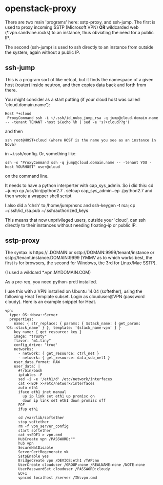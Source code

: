 openstack-proxy
===============

There are two main 'programs' here: sstp-proxy, and ssh-jump.
The first is used to proxy incoming SSTP (Microsoft VPN) **OR**
wildcarded web (*.vpn.sandvine.rocks) to an instance, thus obviating
the need for a public IP.

The second (ssh-jump) is used to ssh directly to an instance
from outside the system, again without a public IP.

ssh-jump
--------
This is a program sort of like netcat, but it finds the namespace
of a given host (router) inside neutron, and then copies data
back and forth from there.

You might consider as a start putting (if your cloud host was called 'cloud.domain.name'):

    Host *+cloud
     ProxyCommand ssh -i ~/.ssh/id_nubo_jump_rsa -q jump@cloud.domain.name -- -tenant TENANT -host $(echo %h | sed -e 's?+cloud??g')
and then 

    ssh root@HOST+cloud (where HOST is the name you see as an instance in Nova)

in ~/.ssh/config. Or, something like:

    ssh -o "ProxyCommand ssh -q jump@cloud.domain.name -- -tenant YOU -host YOURHOST" user@cloud

on the command line.

It needs to have a python interperter with cap_sys_admin.
So i did this:
cd ~jump
cp /usr/bin/python2.7 .
setcap cap_sys_admin+ep ./python2.7
and then wrote a wrapper shell script

I also did a 'chsh' to /home/jump/nsnc
and ssh-keygen -t rsa; cp ~/.ssh/id_rsa.pub ~/.ssh/authorized_keys

This means that now unprivileged users, outside your 'cloud', can ssh directly to
their instances without needing floating-ip or public IP.

sstp-proxy
----------

The syntax is https://<TENANT>.<INSTANCE>.DOMAIN
or sstp://DOMAIN:9999/tenant/instance 
or sstp://tenant.instance.DOMAIN:9999
(YMMV as to which works best, the first is for browsers, the
second for Windows, the 3rd for Linux/Mac SSTP).

(I used a wildcard *.vpn.MYDOMAIN.COM)

As a pre-req, you need python-prctl installed.

I use this with a VPN installed on Ubuntu 14.04 (softether), using
the following Heat Template subset. Login as clouduser@VPN (password cloudy).
Here is an example snippet for Heat.

    vpn:
      type: OS::Nova::Server
      properties:
        name: { str_replace: { params: { $stack_name: { get_param: 'OS::stack_name' } }, template: '$stack_name-vpn' } }
        key_name: { get_resource: key }
        image: "trusty"
        flavor: "m1.tiny"
        config_drive: "true"
        networks:
          - network: { get_resource: ctrl_net }
          - network: { get_resource: data_sub_net1 }
        user_data_format: RAW
        user_data: |
          #!/bin/bash
          iptables -F
          sed -i -e '/eth1/d' /etc/network/interfaces
          cat <<EOF >>/etc/network/interfaces
          auto eth1
          iface eth1 inet manual
            up ip link set eth1 up promisc on
            down ip link set eth1 down promisc off
          EOF
          ifup eth1

          cd /var/lib/softether
          stop softether
          rm -f vpn_server_config
          start softether
          cat <<EOF1 > vpn.cmd
          HubCreate vpn /PASSWORD:""
          hub vpn
          SecureNatDisable
          ServerCertRegenerate vk
          SstpEnable yes
          BridgeCreate vpn /DEVICE:eth1 /TAP:no
          UserCreate clouduser /GROUP:none /REALNAME:none /NOTE:none
          UserPasswordSet clouduser /PASSWORD:cloudy
          EOF1
          vpncmd localhost /server /IN:vpn.cmd

